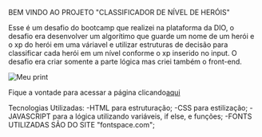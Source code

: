 BEM VINDO AO PROJETO "CLASSIFICADOR DE NÍVEL DE HERÓIS"

Esse é um desafio do bootcamp que realizei na plataforma da DIO, o desafio era desenvolver um algorítimo que guarde um nome de um herói e o xp do herói em uma váriavel e utilizar estruturas de decisão para classificar cada herói em um nível conforme o xp inserido no input. O desafio era criar somente a parte lógica mas criei também o front-end.

![Meu print]("./imgs/prototipo.png")


Fique a vontade para acessar a página clicando[aqui]("https://bryansilvacm.github.io/classificador-de-nivel-de-herois-dio/")

Tecnologias Utilizadas:
-HTML para estruturação;
-CSS para estilização;
-JAVASCRIPT para a lógica utilizando variáveis, if else, e funções;
-FONTS UTILIZADAS SÃO DO SITE "fontspace.com";


